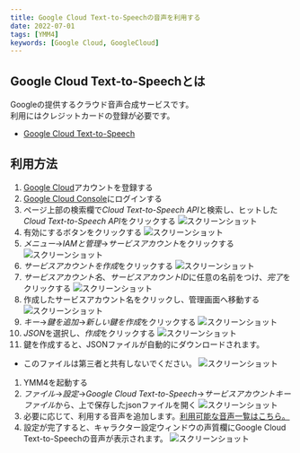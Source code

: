 ```yaml
---
title: Google Cloud Text-to-Speechの音声を利用する
date: 2022-07-01
tags: [YMM4]
keywords: [Google Cloud, GoogleCloud]
---
```

## Google Cloud Text-to-Speechとは
Googleの提供するクラウド音声合成サービスです。  
利用にはクレジットカードの登録が必要です。

- [Google Cloud Text-to-Speech](https://cloud.google.com/text-to-speech/)

## 利用方法
1. [Google Cloud](https://cloud.google.com/)アカウントを登録する
1. [Google Cloud Console](https://console.cloud.google.com/)にログインする
1. ページ上部の検索欄で*Cloud Text-to-Speech API*と検索し、ヒットした*Cloud Text-to-Speech API*をクリックする
![スクリーンショット](GoogleCloudTTS_1239.png)
1. 有効にするボタンをクリックする
![スクリーンショット](GoogleCloudTTS_1413.png)
1. *メニュー*→*IAMと管理*→*サービスアカウント*をクリックする
![スクリーンショット](GoogleCloudTTS_3805.png)
1. *サービスアカウントを作成*をクリックする
![スクリーンショット](GoogleCloudTTS_1811.png)
1. *サービスアカウント名*、*サービスアカウントID*に任意の名前をつけ、*完了*をクリックする
![スクリーンショット](GoogleCloudTTS_2019.png)
1. 作成したサービスアカウント名をクリックし、管理画面へ移動する
![スクリーンショット](GoogleCloudTTS_2159.png)
1. *キー*→*鍵を追加*→*新しい鍵を作成*をクリックする
![スクリーンショット](GoogleCloudTTS_2302.png)
1. *JSON*を選択し、*作成*をクリックする
![スクリーンショット](GoogleCloudTTS_2411.png)
1. 鍵を作成すると、JSONファイルが自動的にダウンロードされます。
  - このファイルは第三者と共有しないでください。
![スクリーンショット](GoogleCloudTTS_2623.png)
1. YMM4を起動する
1. *ファイル*→*設定*→*Google Cloud Text-to-Speech*→*サービスアカウントキーファイル*から、上で保存したjsonファイルを開く
![スクリーンショット](GoogleCloudTTS_2938.png)
1. 必要に応じて、利用する音声を追加します。[利用可能な音声一覧はこちら。](https://cloud.google.com/text-to-speech/docs/voices?hl=ja)
1. 設定が完了すると、キャラクター設定ウィンドウの声質欄にGoogle Cloud Text-to-Speechの音声が表示されます。
![スクリーンショット](GoogleCloudTTS_3614.png)